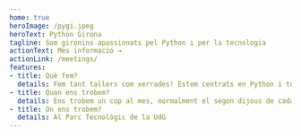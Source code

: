 ```yaml
---
home: true
heroImage: /pygi.jpeg
heroText: Python Girona
tagline: Som gironins apassionats pel Python i per la tecnologia
actionText: Més informació →
actionLink: /meetings/
features:
- title: Què fem?
  details: Fem tant tallers com xerrades! Estem centrats en Python i tot el seu ecosistema, però com a bons geeks ens apassiona la tecnologia en general!
- title: Quan ens trobem?
  details: Ens trobem un cop al mes, normalment el segon dijous de cada mes
- title: On ens trobem?
  details: Al Parc Tecnològic de la UdG
---
```

